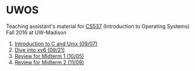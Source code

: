 # UWOS
Teaching assistant's material for [CS537](http://pages.cs.wisc.edu/~dusseau/Classes/CS537/Fall2016) (Introduction to Operating Systems) Fall 2016 at UW-Madison

1. [Introduction to C and Unix (09/07)](https://github.com/c21/UWOS/blob/master/1-intro/README.md)
2. [Dive into xv6 (09/21)](https://github.com/c21/UWOS/blob/master/2-intro-xv6/README.md)
3. [Review for Midterm 1 (10/05)](https://github.com/c21/UWOS/blob/master/4-midterm1/README.md)
3. [Review for Midterm 2 (11/09)](https://github.com/c21/UWOS/blob/master/5-midterm2/README)

